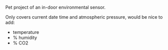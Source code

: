 Pet project of an in-door environmental sensor.

Only covers current date time and atmospheric pressure, would be nice to add:

- temperature
- % humidity
- % CO2
